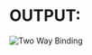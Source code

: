 # OUTPUT:
![Two Way Binding](https://user-images.githubusercontent.com/77727169/112746921-d33e2680-8fcf-11eb-8c7a-ad1ed4cec71d.png)
